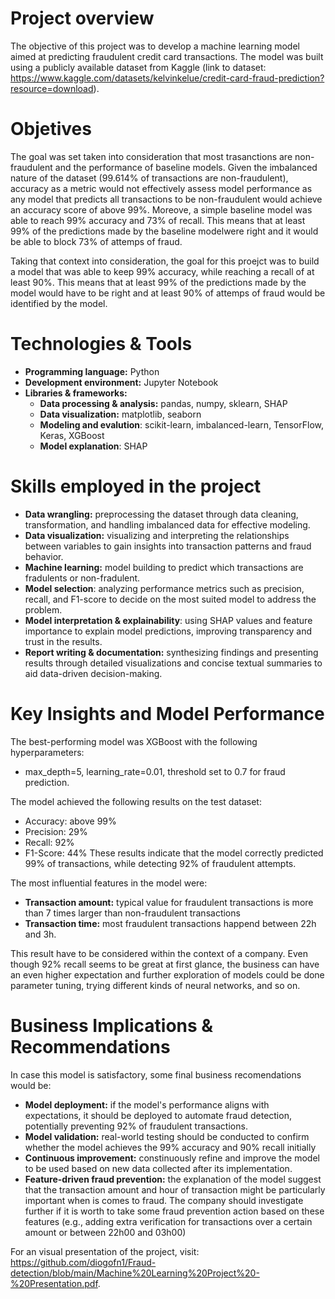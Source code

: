 # Project overview

The objective of this project was to develop a machine learning model aimed at predicting fraudulent credit card transactions. The model was built using a publicly available dataset from Kaggle (link to dataset: https://www.kaggle.com/datasets/kelvinkelue/credit-card-fraud-prediction?resource=download).

# Objetives
The goal was set taken into consideration that most trasanctions are non-fraudulent and the performance of baseline models. Given the imbalanced nature of the dataset (99.614% of transactions are non-fraudulent), accuracy as a metric would not effectively assess model performance as any model that predicts all transactions to be non-fraudulent would achieve an accuracy score of above 99%. Moreove, a simple baseline model was able to reach 99% accuracy and 73% of recall. This means that at least 99% of the predictions made by the baseline modelwere right and it would be able to block 73% of attemps of fraud.

Taking that context into consideration, the goal for this proejct was to build a model that was able to keep 99% accuracy, while reaching a recall of at least 90%. This means that at least 99% of the predictions made by the model would have to be right and at least 90% of attemps of fraud would be identified by the model.

# Technologies & Tools
- **Programming language:** Python
- **Development environment:** Jupyter Notebook
- **Libraries & frameworks:**
  - **Data processing & analysis:** pandas, numpy, sklearn, SHAP
  - **Data visualization:** matplotlib, seaborn
  - **Modeling and evalution**:  scikit-learn, imbalanced-learn, TensorFlow, Keras, XGBoost
  - **Model explanation**: SHAP
 
# Skills employed in the project
- **Data wrangling:** preprocessing the dataset through data cleaning, transformation, and handling imbalanced data for effective modeling.
- **Data visualization:** visualizing and interpreting the relationships between variables to gain insights into transaction patterns and fraud behavior.
- **Machine learning:** model building to predict which transactions are fradulents or non-fradulent.
- **Model selection**: analyzing performance metrics such as precision, recall, and F1-score to decide on the most suited model to address the problem.
- **Model interpretation & explainability**: using SHAP values and feature importance to explain model predictions, improving transparency and trust in the results.
- **Report writing & documentation:** synthesizing findings and presenting results through detailed visualizations and concise textual summaries to aid data-driven decision-making.

# Key Insights and Model Performance

The best-performing model was XGBoost with the following hyperparameters:
- max_depth=5, learning_rate=0.01, threshold set to 0.7 for fraud prediction.

The model achieved the following results on the test dataset:
- Accuracy: above 99%
- Precision: 29%
- Recall: 92%
- F1-Score: 44%
These results indicate that the model correctly predicted 99% of transactions, while detecting 92% of fraudulent attempts.

The most influential features in the model were:
- **Transaction amount:** typical value for fraudulent transactions is more than 7 times larger than non-fraudulent transactions
- **Transaction time:** most fraudulent transactions happend between 22h and 3h.

This result have to be considered within the context of a company. Even though 92% recall seems to be great at first glance, the business can have an even higher expectation and further exploration of models could be done parameter tuning, trying different kinds of neural networks, and so on.

# Business Implications & Recommendations

In case this model is satisfactory, some final business recomendations would be:

- **Model deployment:** if the model's performance aligns with expectations, it should be deployed to automate fraud detection, potentially preventing 92% of fraudulent transactions.
- **Model validation:** real-world testing should be conducted to confirm whether the model achieves the 99% accuracy and 90% recall initially
- **Continuous improvement:** constinuously refine and improve the model to be used based on new data collected after its implementation.
- **Feature-driven fraud prevention:** the explanation of the model suggest that the transaction amount and hour of transaction might be particularly important when is comes to fraud. The company should investigate further if it is worth to take some fraud prevention action based on these features (e.g., adding extra verification for transactions over a certain amount or between 22h00 and 03h00)

For an visual presentation of the project, visit: https://github.com/diogofn1/Fraud-detection/blob/main/Machine%20Learning%20Project%20-%20Presentation.pdf.
